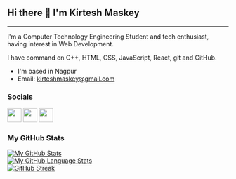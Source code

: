 ## Hi there 👋  I'm Kirtesh Maskey
-----------------------------------

I'm a Computer Technology Engineering Student and tech enthusiast, having interest in Web Development.

I have command on C++, HTML, CSS, JavaScript, React, git and GitHub.

* I'm based in Nagpur
* Email: kirteshmaskey@gmail.com


### Socials
<p align="left">
  <a href="https://github.com/kirteshmaskey" target="_blank" rel="noreferrer"><img src="https://github.githubassets.com/images/modules/logos_page/GitHub-Mark.png" width="32" height="32" /></a> 
  <a href="https://www.linkedin.com/in/kirteshmaskey/" target="_blank" rel="noreferrer"><img src="https://raw.githubusercontent.com/danielcranney/readme-generator/main/public/icons/socials/linkedin.svg" width="32" height="32" /></a>
  <a href="https://www.instagram.com/kirtesh_maskey/" target="_blank" rel="noreferrer"><img src="https://raw.githubusercontent.com/danielcranney/readme-generator/main/public/icons/socials/instagram.svg" width="32" height="32" /></a>
</p>


### My GitHub Stats
[![My GitHub Stats](https://github-readme-stats.vercel.app/api/?username=kirteshmaskey&count_private=true&theme=tokyonight&showicons=true)]()
<br/>
[![My GitHub Language Stats](https://github-readme-stats.vercel.app/api/top-langs/?username=kirteshmaskey&langs_count=5&theme=tokyonight)]()
<br/>
[![GitHub Streak](https://streak-stats.demolab.com?user=kirteshmaskey)](https://git.io/streak-stats)
